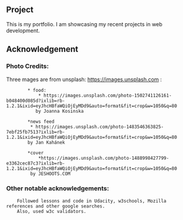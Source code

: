 ## Project
This is my portfolio. I am showcasing my recent projects in web development.


## Acknowledgement
    
### Photo Credits: 
 
 Three mages are from unsplash: https://images.unsplash.com :

            * food:
                * https://images.unsplash.com/photo-1502741126161-b048400d085d?ixlib=rb-1.2.1&ixid=eyJhcHBfaWQiOjEyMDd9&auto=format&fit=crop&w=1050&q=80
               by Joanna Kosinska

            *news feed
             * https://images.unsplash.com/photo-1483546363825-7ebf25fb7513?ixlib=rb-1.2.1&ixid=eyJhcHBfaWQiOjEyMDd9&auto=format&fit=crop&w=1050&q=80
            by Jan Kahánek

            *cover
                *https://images.unsplash.com/photo-1488998427799-e3362cec87c3?ixlib=rb-1.2.1&ixid=eyJhcHBfaWQiOjEyMDd9&auto=format&fit=crop&w=1050&q=80 
             by JESHOOTS.COM



 ### Other notable acknowledgements:
 
        Followed lessons and code in Udacity, w3schools, Mozilla references and other google searches. 
        Also, used w3c validators.





